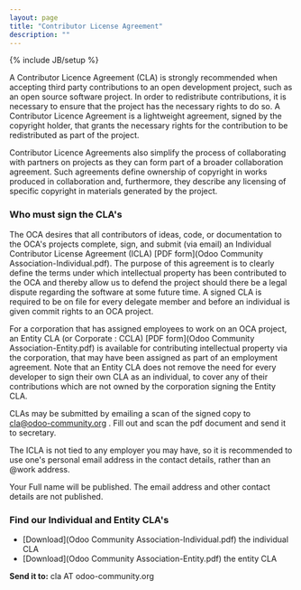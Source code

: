 ```yaml
---
layout: page
title: "Contributor License Agreement"
description: ""
---
```

{% include JB/setup %}


A Contributor Licence Agreement (CLA) is strongly recommended when accepting third party contributions to an open development project, such as an open source software project. In order to redistribute contributions, it is necessary to ensure that the project has the necessary rights to do so. A Contributor Licence Agreement is a lightweight agreement, signed by the copyright holder, that grants the necessary rights for the contribution to be redistributed as part of the project.

Contributor Licence Agreements also simplify the process of collaborating with partners on projects as they can form part of a broader collaboration agreement. Such agreements define ownership of copyright in works produced in collaboration and, furthermore, they describe any licensing of specific copyright in materials generated by the project.

### Who must sign the CLA's

The OCA desires that all contributors of ideas, code, or documentation to the OCA's projects complete, sign, and submit (via email) an Individual Contributor License Agreement (ICLA) [PDF form](Odoo Community Association-Individual.pdf). The purpose of this agreement is to clearly define the terms under which intellectual property has been contributed to the OCA and thereby allow us to defend the project should there be a legal dispute regarding the software at some future time. A signed CLA is required to be on file for every delegate member and before an individual is given commit rights to an OCA project.

For a corporation that has assigned employees to work on an OCA project, an Entity CLA (or Corporate : CCLA) [PDF form](Odoo Community Association-Entity.pdf) is available for contributing intellectual property via the corporation, that may have been assigned as part of an employment agreement. Note that an Entity CLA does not remove the need for every developer to sign their own CLA as an individual, to cover any of their contributions which are not owned by the corporation signing the Entity CLA.

CLAs may be submitted by emailing a scan of the signed copy to cla@odoo-community.org . Fill out and scan the pdf document and send it to secretary.

The ICLA is not tied to any employer you may have, so it is recommended to use one's personal email address in the contact details, rather than an @work address.

Your Full name will be published. The email address and other contact details are not published.

### Find our Individual and Entity CLA's

+ [Download](Odoo Community Association-Individual.pdf) the individual CLA
+ [Download](Odoo Community Association-Entity.pdf) the entity CLA

**Send it to:** cla AT odoo-community.org
